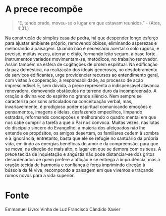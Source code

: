 # A prece recompõe

> “E, tendo orado, moveu-se o lugar em que estavam reunidos.” - (Atos, 4:31.)

Na construção de simples casa de pedra, há que despender longo esforço para ajustar ambiente próprio, removendo óbices, eliminando asperezas e melhorando a paisagem.
Quando não é necessário acertar o solo rugoso, é preciso, muitas vezes, aterrar o chão, formando leito seguro, à base forte.
Instrumentos variados movimentam-se, metódicos, no trabalho renovador.
Assim também na esfera de cogitações de ordem espiritual.
Na edificação da paz doméstica, na realização dos ideais generosos, no desdobramento de serviços edificantes, urge providenciar recursos ao entendimento geral, com vistas à cooperação, à responsabilidade, ao processo de ação imprescindível. E, sem dúvida, a prece representa a indispensável alavanca renovadora, demovendo obstáculos no terreno duro da incompreensão.
A oração é divina voz do espírito no grande silêncio.
Nem sempre se caracteriza por sons articulados na conceituação verbal, mas, invariavelmente, é prodigioso poder espiritual comunicando emoções e pensamentos, imagens e ideias, desfazendo empecilhos, limpando estradas, reformando concepções e melhorando o quadro mental em que nos cabe cumprir a tarefa a que o Pai nos convoca.
Muitas vezes, nas lutas do discípulo sincero do Evangelho, a maioria dos afeiçoados não lhe entende os propósitos, os amigos desertam, os familiares cedem à sombra e à ignorância; entretanto, basta que ele se refugie no santuário da própria vida, emitindo as energias benéficas do amor e da compreensão, para que se mova, na direção de mais alto, o lugar em que se demora com os seus.
A prece tecida de inquietação e angústia não pode distanciar-se dos gritos desordenados de quem prefere a aflição e se entrega à imprudência, mas a oração tecida de harmonia e confiança é força imprimindo direção à bússola da fé viva, recompondo a paisagem em que vivemos e traçando rumos novos para a vida superior.

# Fonte
Emmanuel
Livro: Vinha de Luz
Francisco Cândido Xavier
